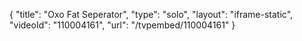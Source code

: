 {
    "title": "Oxo Fat Seperator",
    "type": "solo",
    "layout": "iframe-static",
    "videoId": "110004161",
    "url": "\/tvpembed\/110004161"
}